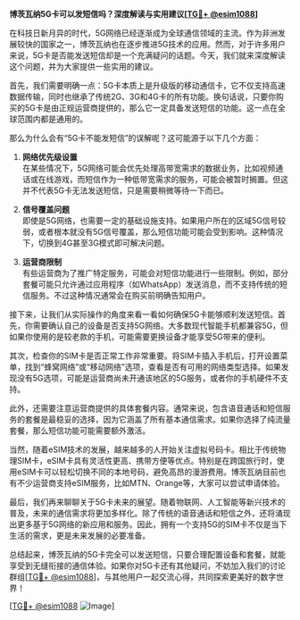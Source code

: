**博茨瓦纳5G卡可以发短信吗？深度解读与实用建议[[TG💪+ @esim1088](https://t.me/s/esim1088)]**

在科技日新月异的时代，5G网络已经逐渐成为全球通信领域的主流。作为非洲发展较快的国家之一，博茨瓦纳也在逐步推进5G技术的应用。然而，对于许多用户来说，5G卡是否能发送短信却是一个充满疑问的话题。今天，我们就来深度解读这个问题，并为大家提供一些实用的建议。

首先，我们需要明确一点：5G卡本质上是升级版的移动通信卡，它不仅支持高速数据传输，同时也继承了传统2G、3G和4G卡的所有功能。换句话说，只要你购买的5G卡是由正规运营商提供的，那么它一定具备发送短信的功能。这一点在全球范围内都是通用的。

那么为什么会有“5G卡不能发短信”的误解呢？这可能源于以下几个方面：

1. **网络优先级设置**  
   在某些情况下，5G网络可能会优先处理高带宽需求的数据业务，比如视频通话或在线游戏，而短信作为一种低带宽需求的服务，可能会被暂时搁置。但这并不代表5G卡无法发送短信，只是需要稍微等待一下而已。

2. **信号覆盖问题**  
   即使是5G网络，也需要一定的基础设施支持。如果用户所在的区域5G信号较弱，或者根本就没有5G信号覆盖，那么短信功能可能会受到影响。这种情况下，切换到4G甚至3G模式即可解决问题。

3. **运营商限制**  
   有些运营商为了推广特定服务，可能会对短信功能进行一些限制。例如，部分套餐可能只允许通过应用程序（如WhatsApp）发送消息，而不支持传统的短信服务。不过这种情况通常会在购买前明确告知用户。

接下来，让我们从实际操作的角度来看一看如何确保5G卡能够顺利发送短信。首先，你需要确认自己的设备是否支持5G网络。大多数现代智能手机都兼容5G，但如果你使用的是较老款的手机，可能需要更换设备才能享受5G带来的便利。

其次，检查你的SIM卡是否正常工作非常重要。将SIM卡插入手机后，打开设置菜单，找到“蜂窝网络”或“移动网络”选项，查看是否有可用的网络类型选择。如果发现没有5G选项，可能是运营商尚未开通该地区的5G服务，或者你的手机硬件不支持。

此外，还需要注意运营商提供的具体套餐内容。通常来说，包含语音通话和短信服务的套餐是最稳妥的选择，因为它涵盖了所有基本通信需求。如果你选择了纯流量套餐，那么短信功能可能需要额外激活。

当然，随着eSIM技术的发展，越来越多的人开始关注虚拟号码卡。相比于传统物理SIM卡，eSIM卡具有灵活性更高、携带方便等优点。特别是在跨国旅行时，使用eSIM卡可以轻松切换不同的本地号码，避免高昂的漫游费用。博茨瓦纳目前也有不少运营商支持eSIM服务，比如MTN、Orange等，大家可以尝试申请体验。

最后，我们再来聊聊关于5G卡未来的展望。随着物联网、人工智能等新兴技术的普及，未来的通信需求将更加多样化。除了传统的语音通话和短信之外，还将涌现出更多基于5G网络的新应用和服务。因此，拥有一个支持5G的SIM卡不仅是当下生活的需求，更是未来发展的必要准备。

总结起来，博茨瓦纳的5G卡完全可以发送短信，只要合理配置设备和套餐，就能享受到无缝衔接的通信体验。如果你对5G卡还有其他疑问，不妨加入我们的讨论群组[[TG💪+ @esim1088](https://t.me/s/esim1088)]，与其他用户一起交流心得，共同探索更美好的数字世界！

[[TG💪+ @esim1088](https://t.me/s/esim1088) ![Image](https://i.postimg.cc/4NQfJmqS/Snipaste-2025-05-13-00-14-12.png)]